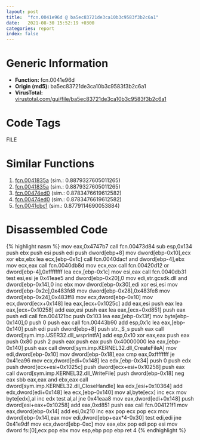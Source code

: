 ```yaml
---
layout: post
title:  "fcn.0041e96d @ ba5ec83721de3ca10b3c9583f3b2c6a1"
date:   2021-08-30 15:52:19 +0300
categories: report
index: false
---
```


# Generic Information
- **Function:** fcn.0041e96d
- **Origin (md5):** ba5ec83721de3ca10b3c9583f3b2c6a1
- **VirusTotal:** [virustotal.com/gui/file/ba5ec83721de3ca10b3c9583f3b2c6a1][virustotal_ref]

# Code Tags
<span class="tag" id="FILE">FILE</span>


# Similar Functions

1. [fcn.0041835a][similar_1_ref] (sim.: 0.8879327605011265)
2. [fcn.0041835a][similar_2_ref] (sim.: 0.8879327605011265)
3. [fcn.00474ed0][similar_3_ref] (sim.: 0.8783476619612582)
4. [fcn.00474ed0][similar_4_ref] (sim.: 0.8783476619612582)
5. [fcn.0041cbc1][similar_5_ref] (sim.: 0.8779114690053884)


# Disassembled Code

{% highlight nasm %}
mov eax,0x4747b7
call fcn.00473d84
sub esp,0x134
push ebx
push esi
push edi
push dword[ebp+8]
mov dword[ebp-0x10],ecx
xor ebx,ebx
lea ecx,[ebp-0x1c]
call fcn.0040dacf
and dword[ebp-4],ebx
mov ecx,eax
call fcn.0040db8d
mov ecx,eax
call fcn.00420d12
or dword[ebp-4],0xffffffff
lea ecx,[ebp-0x1c]
mov esi,eax
call fcn.0040db31
test esi,esi
je 0x41eae5
and dword[ebp-0x20],0
mov edi,str.gcsdk.dll
and dword[ebp-0x14],0
inc ebx
mov dword[ebp-0x30],edi
xor esi,esi
mov dword[ebp-0x2c],0x483fd8
mov dword[ebp-0x28],0x483fe8
mov dword[ebp-0x24],0x483ff8
mov ecx,dword[ebp-0x10]
mov ecx,dword[ecx+0x148]
lea eax,[ecx+0x1025c]
add eax,esi
push eax
lea eax,[ecx+0x10258]
add eax,esi
push eax
lea eax,[ecx+0xd851]
push eax
push edi
call fcn.004121bc
push 0x103
lea eax,[ebp-0x13f]
mov byte[ebp-0x140],0
push 0
push eax
call fcn.00443b90
add esp,0x1c
lea eax,[ebp-0x140]
push edi
push dword[ebp+8]
push str._S_s
push eax
call dword[sym.imp.USER32.dll_wsprintfA]
add esp,0x10
xor eax,eax
push eax
push 0x80
push 2
push eax
push eax
push 0x40000000
lea eax,[ebp-0x140]
push eax
call dword[sym.imp.KERNEL32.dll_CreateFileA]
mov edi,dword[ebp-0x10]
mov dword[ebp-0x18],eax
cmp eax,0xffffffff
je 0x41ea96
mov ecx,dword[edi+0x148]
lea edx,[ebp-0x34]
push 0
push edx
push dword[ecx+esi+0x1025c]
push dword[ecx+esi+0x10258]
push eax
call dword[sym.imp.KERNEL32.dll_WriteFile]
push dword[ebp-0x18]
neg eax
sbb eax,eax
and ebx,eax
call dword[sym.imp.KERNEL32.dll_CloseHandle]
lea edx,[esi+0x10364]
add edx,dword[edi+0x148]
lea ecx,[ebp-0x140]
mov al,byte[ecx]
inc ecx
mov byte[edx],al
inc edx
test al,al
jne 0x41eaa8
mov eax,dword[edi+0x148]
push dword[esi+eax+0x10258]
add eax,0xd851
push eax
call fcn.004121f1
mov eax,dword[ebp-0x14]
add esi,0x210
inc eax
pop ecx
pop ecx
mov dword[ebp-0x14],eax
mov edi,dword[ebp+eax*4-0x30]
test edi,edi
jne 0x41e9df
mov ecx,dword[ebp-0xc]
mov eax,ebx
pop edi
pop esi
mov dword fs:[0],ecx
pop ebx
mov esp,ebp
pop ebp
ret 4
{% endhighlight %}


[similar_1_ref]: /report/fcn.0041835a@ba5ec83721de3ca10b3c9583f3b2c6a1
[similar_2_ref]: /report/fcn.0041835a@53687e619dcac7d709f306d061d8daeb
[similar_3_ref]: /report/fcn.00474ed0@fb9b7d22bc1c143ac66b0575cbdd088d
[similar_4_ref]: /report/fcn.00474ed0@912f1d013a0d6151bc7a7cef6da1b2a0
[similar_5_ref]: /report/fcn.0041cbc1@912f1d013a0d6151bc7a7cef6da1b2a0
[virustotal_ref]: https://www.virustotal.com/gui/file/ba5ec83721de3ca10b3c9583f3b2c6a1